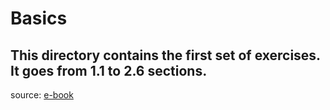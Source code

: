 # Basics
This directory contains the first set of exercises. It goes from 1.1 to 2.6 sections.
---
source: [e-book](https://javascript.info)
